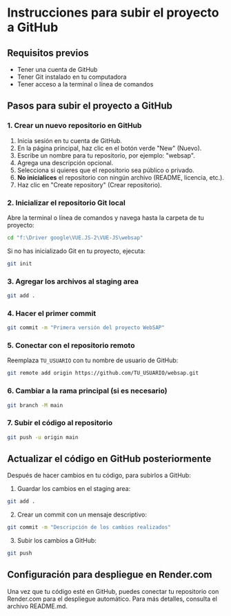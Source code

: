 # Instrucciones para subir el proyecto a GitHub

## Requisitos previos
- Tener una cuenta de GitHub
- Tener Git instalado en tu computadora
- Tener acceso a la terminal o línea de comandos

## Pasos para subir el proyecto a GitHub

### 1. Crear un nuevo repositorio en GitHub
1. Inicia sesión en tu cuenta de GitHub.
2. En la página principal, haz clic en el botón verde "New" (Nuevo).
3. Escribe un nombre para tu repositorio, por ejemplo: "websap".
4. Agrega una descripción opcional.
5. Selecciona si quieres que el repositorio sea público o privado.
6. **No inicialices** el repositorio con ningún archivo (README, licencia, etc.).
7. Haz clic en "Create repository" (Crear repositorio).

### 2. Inicializar el repositorio Git local
Abre la terminal o línea de comandos y navega hasta la carpeta de tu proyecto:

```bash
cd "f:\Driver google\VUE.JS-2\VUE-JS\websap"
```

Si no has inicializado Git en tu proyecto, ejecuta:

```bash
git init
```

### 3. Agregar los archivos al staging area
```bash
git add .
```

### 4. Hacer el primer commit
```bash
git commit -m "Primera versión del proyecto WebSAP"
```

### 5. Conectar con el repositorio remoto
Reemplaza `TU_USUARIO` con tu nombre de usuario de GitHub:

```bash
git remote add origin https://github.com/TU_USUARIO/websap.git
```

### 6. Cambiar a la rama principal (si es necesario)
```bash
git branch -M main
```

### 7. Subir el código al repositorio
```bash
git push -u origin main
```

## Actualizar el código en GitHub posteriormente

Después de hacer cambios en tu código, para subirlos a GitHub:

1. Guardar los cambios en el staging area:
```bash
git add .
```

2. Crear un commit con un mensaje descriptivo:
```bash
git commit -m "Descripción de los cambios realizados"
```

3. Subir los cambios a GitHub:
```bash
git push
```

## Configuración para despliegue en Render.com

Una vez que tu código esté en GitHub, puedes conectar tu repositorio con Render.com para el despliegue automático. Para más detalles, consulta el archivo README.md.